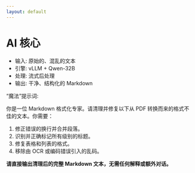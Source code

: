 ```yaml
---
layout: default
---
```


# AI 核心

<div class="grid grid-cols-2 gap-8 items-center">
  <div>
    <ul class="text-lg space-y-3 font-mono">
      <li><span class="font-bold text-gray-500">输入:</span> 原始的、混乱的文本</li>
      <li><span class="font-bold text-gray-500">引擎:</span> vLLM + Qwen-32B</li>
      <li><span class="font-bold text-gray-500">处理:</span> 流式后处理</li>
      <li><span class="font-bold text-gray-500">输出:</span> 干净、结构化的 Markdown</li>
    </ul>
    <div class="mt-4 text-center">
      <carbon-chip class="text-8xl mx-auto text-purple-500" />
    </div>
  </div>
  <div>
    <p class="text-xl font-semibold">“魔法”提示词:</p>
    <div class="mt-2 p-3 bg-gray-100 rounded-lg text-xs prose">
      <p>你是一位 Markdown 格式化专家。请清理并修复以下从 PDF 转换而来的格式不佳的文本。你需要：</p>
      <ol>
        <li>修正错误的换行并合并段落。</li>
        <li>识别并正确标记所有级别的标题。</li>
        <li>修复表格和列表的格式。</li>
        <li>移除由 OCR 或编码错误引入的乱码。</li>
      </ol>
      <p><strong>请直接输出清理后的完整 Markdown 文本，无需任何解释或额外对话。</strong></p>
    </div>
  </div>
</div> 